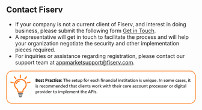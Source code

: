 ## Contact Fiserv

*  If your company is not a current client of Fiserv, and interest in doing business, please submit the following form [Get in Touch](https://www.fiserv.com/en/about-fiserv/contact-us.html).
*  A representative will get in touch to facilitate the process and will help your organization negotiate the security and other implementation pieces required.
*  For inquiries or assistance regarding registration, please contact our support team at [appmarketsupport@fiserv.com](mailto:appmarketsupport@fiserv.com).
 
![](assets/images/registration-note-2.png)
